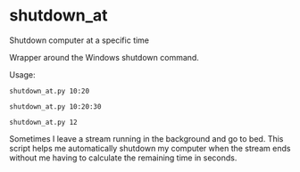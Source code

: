 # shutdown_at
Shutdown computer at a specific time

Wrapper around the Windows shutdown command.
 
Usage:
 
    shutdown_at.py 10:20

    shutdown_at.py 10:20:30

    shutdown_at.py 12

Sometimes I leave a stream running in the background and go to bed. This script helps me automatically shutdown my computer when the stream ends without me having to calculate the remaining time in seconds.
